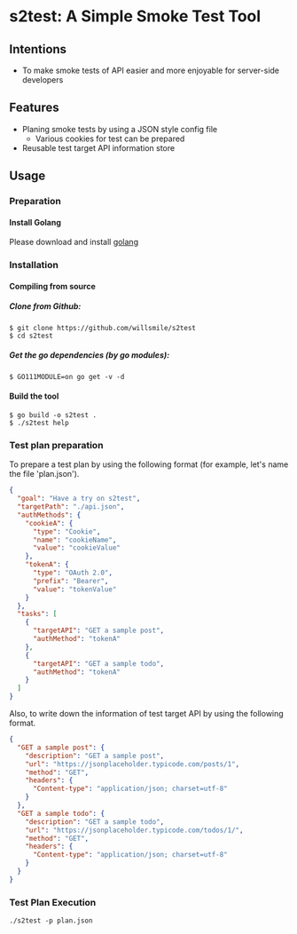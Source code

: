 # s2test: A Simple Smoke Test Tool

## Intentions
- To make smoke tests of API easier and more enjoyable for server-side developers

## Features
- Planing smoke tests by using a JSON style config file
  - Various cookies for test can be prepared
- Reusable test target API information store

## Usage
### Preparation
#### Install Golang
Please download and install [golang](https://golang.org/dl/)

### Installation
#### Compiling from source
##### Clone from Github:
```
$ git clone https://github.com/willsmile/s2test
$ cd s2test
```

##### Get the go dependencies (by go modules):
```
$ GO111MODULE=on go get -v -d
```

#### Build the tool
```
$ go build -o s2test .
$ ./s2test help
```

### Test plan preparation
To prepare a test plan by using the following format (for example, let's name the file 'plan.json').

```json
{
  "goal": "Have a try on s2test",
  "targetPath": "./api.json",
  "authMethods": {
    "cookieA": {
      "type": "Cookie",
      "name": "cookieName",
      "value": "cookieValue"
    },
    "tokenA": {
      "type": "OAuth 2.0",
      "prefix": "Bearer",
      "value": "tokenValue"
    }
  },
  "tasks": [
    {
      "targetAPI": "GET a sample post",
      "authMethod": "tokenA"
    },
    {
      "targetAPI": "GET a sample todo",
      "authMethod": "tokenA"
    }
  ]
}
```

Also, to write down the information of test target API by using the following format.

```json
{
  "GET a sample post": {
    "description": "GET a sample post",
    "url": "https://jsonplaceholder.typicode.com/posts/1",
    "method": "GET",
    "headers": {
      "Content-type": "application/json; charset=utf-8"
    }
  },
  "GET a sample todo": {
    "description": "GET a sample todo",
    "url": "https://jsonplaceholder.typicode.com/todos/1/",
    "method": "GET",
    "headers": {
      "Content-type": "application/json; charset=utf-8"
    }
  }
}
```

### Test Plan Execution

```
./s2test -p plan.json
```
